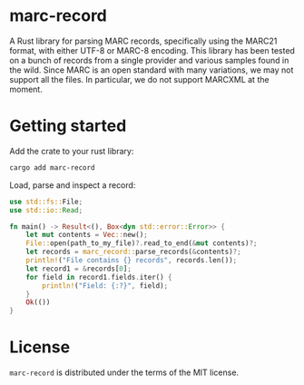 marc-record
===========

A Rust library for parsing MARC records, specifically using the MARC21 format, with either
UTF-8 or MARC-8 encoding. This library has been tested on a bunch of records from a single provider and various samples found in the wild.
Since MARC is an open standard with many variations, we may not support all the files. In particular, we do not
support MARCXML at the moment.

Getting started
===============

Add the crate to your rust library:

```sh
cargo add marc-record
```

Load, parse and inspect a record:
```rust
use std::fs::File;
use std::io::Read;

fn main() -> Result<(), Box<dyn std::error::Error>> {
    let mut contents = Vec::new();
    File::open(path_to_my_file)?.read_to_end(&mut contents)?;
    let records = marc_record::parse_records(&contents)?;
    println!("File contains {} records", records.len());
    let record1 = &records[0];
    for field in record1.fields.iter() {
        println!("Field: {:?}", field);
    }
    Ok(())
}
```

License
=======

`marc-record` is distributed under the terms of the MIT license.
